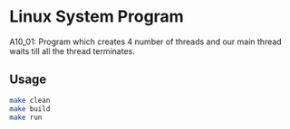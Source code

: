 # Linux System Program
A10_01: Program which creates 4 number of threads and our main thread waits till all the thread terminates.

## Usage
```bash
make clean
make build
make run
```
